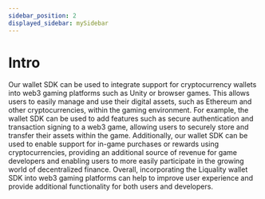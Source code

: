 ```yaml
---
sidebar_position: 2
displayed_sidebar: mySidebar
---
```


# Intro

Our wallet SDK can be used to integrate support for cryptocurrency wallets into web3 gaming platforms such as Unity or browser games. This allows users to easily manage and use their digital assets, such as Ethereum and other cryptocurrencies, within the gaming environment. For example, the wallet SDK can be used to add features such as secure authentication and transaction signing to a web3 game, allowing users to securely store and transfer their assets within the game. Additionally, our wallet SDK can be used to enable support for in-game purchases or rewards using cryptocurrencies, providing an additional source of revenue for game developers and enabling users to more easily participate in the growing world of decentralized finance. Overall, incorporating the Liquality wallet SDK into web3 gaming platforms can help to improve user experience and provide additional functionality for both users and developers.
